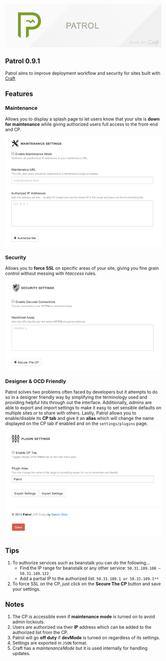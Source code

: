 ![Patrol](resources/etc/patrol.png)

## Patrol 0.9.1
Patrol aims to improve deployment workflow and security for sites built with [Craft](http://buildwithcraft.com)

## Features

### Maintenance
Allows you to display a splash page to let users know that your site is **down for maintenance** while giving authorized users full access to the front-end and CP.

![Maintenance Settings](resources/etc/maintenance.png)

### Security
Allows you to **force SSL** on specific areas of your site, giving you fine grain control without messing with _htaccess_ rules.

![Security Settings](resources/etc/security.png)

### Designer & OCD Friendly
Patrol solves two problems often faced by developers but it attempts to do so in a designer friendly way by simplifying the terminology used and providing helpful hits through out the interface.
Additionally, _admins_ are able to export and import settings to make it easy to set sensible defaults on multiple sites or to share with others.
Lastly, Patrol allows you to enable/disable its **CP tab** and give it an **alias** which will change the name displayed on the CP tab if enabled and on the `settings/plugins` page.

![Plugin Settings](resources/etc/settings.png)

## Tips
1. To authorize services such as beanstalk you can do the following...
	- Find the IP range for beanstalk or any other service: `50.31.189.108 – 50.31.189.122`
	- Add a partial IP to the authorized list: `50.31.189.1 or 50.31.189.1**`
2. To force SSL on the CP, just click on the **Secure The CP** button and save your settings.

## Notes
1. The CP is accessible even if **maintenance mode** is turned on to avoid admin lockouts.
2. Users are authorized via their **IP** address which can be added to the authorized list from the CP.
3. Patrol will go **off duty** if **devMode** is turned on regardless of its settings.
4. Settings are exported in `JSON` format.
5. Craft has a _maintenanceMode_ but it is used internally for handling updates.
